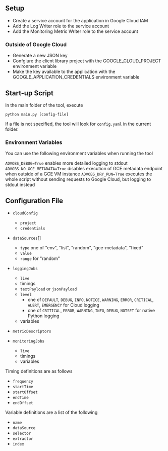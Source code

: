 ## Setup

- Create a service account for the application in Google Cloud IAM
- Add the Log Writer role to the service account
- Add the Monitoring Metric Writer role to the service account

### Outside of Google Cloud

- Generate a new JSON key
- Confgiure the client library project with the GOOGLE_CLOUD_PROJECT environment variable
- Make the key available to the application with the GOOGLE_APPLICATION_CREDENTIALS environment variable

## Start-up Script

In the main folder of the tool, execute

`python main.py [config-file]`

If a file is not specified, the tool will look for `config.yaml` in the current folder.

### Environment Variables

You can use the following environment variables when running the tool

`ADVOBS_DEBUG=True` enables more detailed logging to stdout
`ADVOBS_NO_GCE_METADATA=True` disables execution of GCE metadata endpoint when outside of a GCE VM instance
`ADVOBS_DRY_RUN=True` executes the whole script without sending requests to Google Cloud, but logging to stdout instead

## Configuration File

- `cloudConfig`
  - `project`
  - `credentials`

- `dataSources`[]
  - `type` one of "env", "list", "random", "gce-metadata", "fixed"
  - `value`
  - `range` for "random"

- `loggingJobs`
  - `live`
  - timings
  - `textPayload` or `jsonPayload`
  - `level`
    - one of `DEFAULT`, `DEBUG`, `INFO`, `NOTICE`, `WARNING`, `ERROR`, `CRITICAL`, `ALERT`, `EMERGENCY` 
      for Cloud logging
    - one of `CRITICAL`, `ERROR`, `WARNING`, `INFO`, `DEBUG`, `NOTSET` for native Python logging
  - variables

- `metricDescriptors`

- `monitoringJobs`
  - `live`
  - timings
  - variables


Timing definitions are as follows

- `frequency`
- `startTime`
- `startOffset`
- `endTime`
- `endOffset`

Variable definitions are a list of the following

- `name`
- `dataSource`
- `selector`
- `extractor`
- `index`

